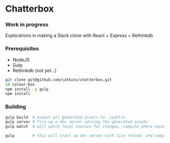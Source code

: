 # Chatterbox

### Work in progress

Explorations in making a Slack clone with React + Express + Rethinkdb

### Prerequisites

- NodeJS
- Gulp
- Rethinkdb (not yet...)

```bash
git clone git@github.com/catkins/chatterbox.git
cd colour-box
npm install -g gulp
npm install
```

### Building

```bash
gulp build  # output all generated assets to ./public
gulp server # fire up a dev server serving the generated assets
gulp watch  # will watch local sources for changes, compile where necessary and copy to public

gulp        # this will start up dev server with live reload, and compile assets on changes
```
